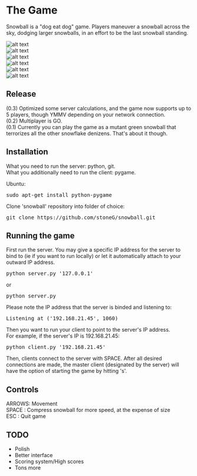 The Game
========
Snowball is a "dog eat dog" game. Players maneuver a snowball across the sky,
dodging larger snowballs, in an effort to be the last snowball standing.

![alt
text](https://raw.github.com/stoneG/snowball/master/images/TWO-1.png "Two players on
Ubuntu 12.04")  
![alt
text](https://raw.github.com/stoneG/snowball/master/images/TWO-2.png "Growing larger...")  
![alt
text](https://raw.github.com/stoneG/snowball/master/images/TWO-3.png "Looks like green
didn't make it")  
![alt
text](https://raw.github.com/stoneG/snowball/master/images/THREE-1.png "Three players on
OSX 10.8")  
![alt
text](https://raw.github.com/stoneG/snowball/master/images/THREE-2.png "Stoplight
formation")  
![alt
text](https://raw.github.com/stoneG/snowball/master/images/THREE-3.png "What's gonna
happen?")

Release
-------
(0.3) Optimized some server calculations, and the game now supports up to
5 players, though YMMV depending on your network connection.  
(0.2) Multiplayer is GO.  
(0.1) Currently you can play the game as a mutant green snowball that
terrorizes all the other snowflake denizens. That's about it though.

Installation
------------
What you need to run the server: python, git.  
What you additionally need to run the client: pygame.  

Ubuntu:
<pre>
sudo apt-get install python-pygame
</pre>

Clone 'snowball' repository into folder of choice:
<pre>
git clone https://github.com/stoneG/snowball.git
</pre>

Running the game
----------------
First run the server. You may give a specific IP address for the server to bind
to (ie if you want to run locally) or let it automatically attach to your outward IP address.  
<pre>
python server.py '127.0.0.1'
</pre>
or
<pre>
python server.py
</pre>
  
Please note the IP address that the server is binded and listening to:
<pre>
Listening at ('192.168.21.45', 1060)
</pre>
  
Then you want to run your client to point to the server's IP address.  
For example, if the server's IP is 192.168.21.45:
<pre>
python client.py '192.168.21.45'
</pre>
  
Then, clients connect to the server with SPACE. After all desired connections
are made, the master client (designated by the server) will have the option of
starting the game by hitting 's'.  

Controls
--------
ARROWS: Movement  
SPACE : Compress snowball for more speed, at the expense of size  
ESC   : Quit game

TODO
----
* Polish
* Better interface
* Scoring system/High scores
* Tons more
